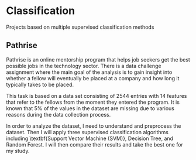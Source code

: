 # Classification
Projects based on multiple supervised classification methods

## Pathrise
Pathrise is an online mentorship program that helps job seekers get the best possible jobs in the technology sector. There is a data challenge assignment where the main goal of the analysis is to gain insight into whether a fellow will eventually be placed at a company and how long it typically takes to be placed.

This task is based on a data set consisting of 2544 entries with 14 features that refer to the fellows from the moment they entered the program. It is known that 5% of the values in the dataset are missing due to various reasons during the data collection process.

In order to analyze the dataset, I need to understand and preprocess the dataset. Then I will apply three supervised classification algorithms including \textbf{Support Vector Machine (SVM)}, Decision Tree, and Random Forest. I will then compare their results and take the best one for my study.
